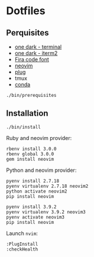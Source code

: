 # Dotfiles

## Perquisites
* [one dark - terminal](https://github.com/denysdovhan/one-gnome-terminal)
* [one dark - iterm2](https://github.com/anunez/one-dark-iterm/blob/master/one-dark.itermcolors)
* [Fira code font](https://github.com/tonsky/FiraCode)
* [neovim](https://github.com/neovim/neovim)
* [plug](https://github.com/junegunn/vim-plug)
* tmux
* [conda](https://www.digitalocean.com/community/tutorials/how-to-install-anaconda-on-ubuntu-18-04-quickstart)

`./bin/prerequisites`

## Installation
`./bin/install`

Ruby and neovim provider:
```
rbenv install 3.0.0
rbenv global 3.0.0
gem install neovim
```

Python and neovim provider:
```
pyenv install 2.7.18
pyenv virtualenv 2.7.18 neovim2
python activate neovim2
pip install neovim

pyenv install 3.9.2
pyenv virtualenv 3.9.2 neovim3
pyenv activate neovim3
pip install neovim

```

Launch `nvim`:
```
:PlugInstall
:checkHealth
```
